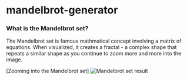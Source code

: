 # mandelbrot-generator

### What is the Mandelbrot set?

The Mandelbrot set is famous mathmatical concept involving a matrix of equations. When visualized, it creates a fractal - a complex shape that repeats a similar shape as you continue to zoom more and more into the image. 

[Zooming into the Mandelbrot set]
![Mandelbrot set result](mandelbrot.jpg)

